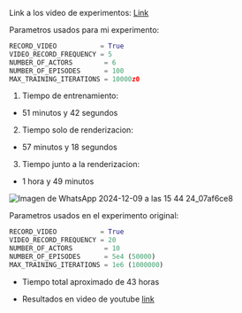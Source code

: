 Link a los video de experimentos: [Link](https://drive.google.com/drive/folders/1j6qH25dwLaCWuYcc90q3ACvEelCI161T?usp=sharing)

Parametros usados para mi experimento:
```python
RECORD_VIDEO           = True
VIDEO_RECORD_FREQUENCY = 5
NUMBER_OF_ACTORS        = 6
NUMBER_OF_EPISODES      = 100
MAX_TRAINING_ITERATIONS = 10000z0
```

1. Tiempo de entrenamiento:
- 51 minutos y 42 segundos
2. Tiempo solo de renderizacion:
- 57 minutos y 18 segundos
3. Tiempo junto a la renderizacion:
- 1 hora y 49 minutos

![Imagen de WhatsApp 2024-12-09 a las 15 44 24_07af6ce8](https://github.com/user-attachments/assets/2f959f3e-3d34-4b58-be77-df1d6de7e3ae)

Parametros usados en el experimento original:

```python
RECORD_VIDEO           = True
VIDEO_RECORD_FREQUENCY = 20
NUMBER_OF_ACTORS        = 10
NUMBER_OF_EPISODES      = 5e4 (50000)
MAX_TRAINING_ITERATIONS = 1e6 (1000000)
```

- Tiempo total aproximado de 43 horas

- Resultados en video de youtube [link](https://www.youtube.com/watch?v=n7K6aC5v0aY)

